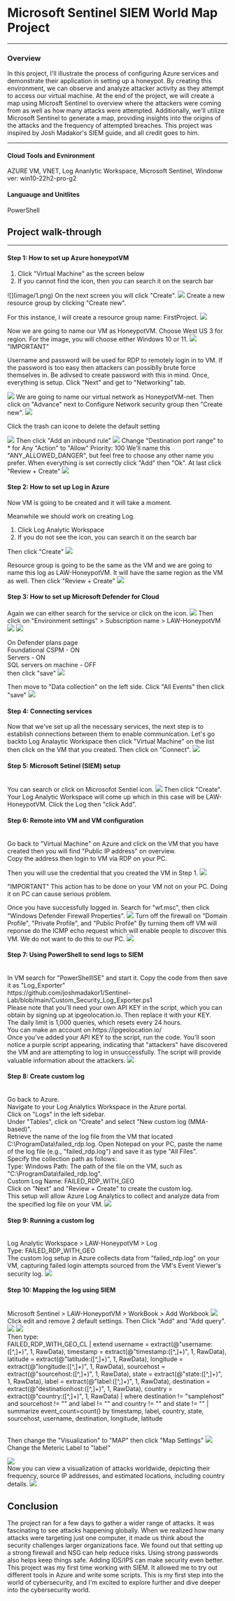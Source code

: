 # Microsoft Sentinel SIEM World Map Project

<hr>
<h3>Overview</h3>
In this project, I'll illustrate the process of configuring Azure services and demonstrate their application in setting up a honeypot. By creating this environment, we can observe and analyze attacker activity as they attempt to access our virtual machine. At the end of the project, we will create a map using Microsft Sentinel to overview where the attackers were coming from as well as how many attacks were attempted. Additionally, we'll utilize Microsoft Sentinel to generate a map, providing insights into the origins of the attacks and the frequency of attempted breaches. This project was inspired by Josh Madakor's SIEM guide, and all credit goes to him.
<hr>

<h4>Cloud Tools and Evnironment</h3>
AZURE VM, VNET, Log Ananlytic Workspace, Microsoft Sentinel, Windonw ver: win10-22h2-pro-g2
<h4>Languauge and Unitlites</h3>
PowerShell

<h2>Project walk-through</h2>
<hr>

<h4>Step 1: How to set up Azure honeypotVM</h4>
<b2>
  
  1. Click "Virtual Machine" as the screen below
  2. If you cannot find the icon, then you can search it on the search bar
</b2>
![](image/1.png)

<b2>
On the next screen you will click "Create".
</b2>
<img src="2.png">

<b2>
Create a new resource group by clicking "Create new".

For this instance, I will create a resource group name: FirstProject.
<img src="3.png">
</b2>

<b2>
Now we are going to name our VM as HoneypotVM. Choose West US 3 for region. For the image, you will choose either Windows 10 or 11.
<img src="4.png">
</b2>

<b2>
"IMPORTANT"

Username and password will be used for RDP to remotely login in to VM. If the password is too easy then attackers can possiblly brute force themselves in. Be adivsed to create password with this in mind.
Once, everything is setup. Click "Next" and get to "Networking" tab.

<img src="5.png">

<b2>
We are going to name our virtual network as HoneypotVM-net. Then click on "Advance" next to Configure Network security group then "Create new".

<img src="6.png">

Click the trash can icone to delete the default setting

<img src="7.png">
Then click "Add an inbound rule"

<img src="8.png">
</b2>

<b2>
Change "Destination port range" to * for Any
"Action" to "Allow"
Priority: 100
We'll name this "ANY_ALLOWED_DANGER", but feel free to choose any other name you prefer.
When everything is set correctly click "Add" then "Ok".
At last click "Review + Create"

<img src="9.png">
</br2>

<h4>Step 2: How to set up Log in Azure</h4>
<br2>
Now VM is going to be created and it will take a moment.

Meanwhile we should work on creating Log.

1. Click Log Analytic Workspace
2. If you do not see the icon, you can search it on the search bar

Then click "Create"
<img src="10.png">

<br2>
Resource group is going to be the same as the VM and we are going to name this log as LAW-HoneypotVM. It will have the same region as the VM as well. Then click "Review + Create"
<img src="11.png">
</br2>

<h4>Step 3: How to set up Microsoft Defender for Cloud</h4>
<br2>
Again we can either search for the service or click on the icon.
<img src="12.png">
Then click on "Environment settings" > Subscription name > LAW-HoneypotVM
<img src="13.png">
<img src="14.png">

On Defender plans page
<br>
Foundational CSPM - ON
<br>
Servers - ON
<br>
SQL servers on machine - OFF 
<br>
then click "save"
<img src="15.png">

Then move to "Data collection" on the left side. Click "All Events" then click "save"
<img src="16.png">

<h4>Step 4: Connecting services</h4>
<br2>
Now that we've set up all the necessary services, the next step is to establish connections between them to enable communication.
</br2>

<br2>
Let's go backto Log Analaytic Workspace then click "Virtual Machine" on the list then click on the VM that you created. Then click on "Connect".
<img src="17.png">

<h4>Step 5: Microsoft Setinel (SIEM) setup</h4>
<br>
You can search or click on Microsofot Sentiel icon.
<img src="18.png">
Then click "Create". Your Log Analytic Workspace will come up which in this case will be LAW-HoneypotVM.
Click the Log then "click Add".

<h4>Step 6: Remote into VM and VM configuration</h4>
<br>
Go back to "Virtual Machine" on Azure and click on the VM that you have created then you will find "Public IP address" on overview. 
<br>
Copy the address then login to VM via RDP on your PC. 

Then you will use the credential that you created the VM in Step 1.
<img src="19.png">

"IMPORTANT"
This action has to be done on your VM not on your PC. Doing it on PC can cause serious problem.

Once you have successfully logged in.
Search for "wf.msc", then click "Windows Defender Firewall Properties".
<img src="20.png">
Turn off the firewall on "Domain Profile", "Private Profile", and "Public Profile"
By turning them off VM will reponse do the ICMP echo request which will enable people to discover this VM.
We do not want to do this to our PC.
<img src="21.png">

<h4>Step 7: Using PowerShell to send logs to SIEM</h4>
<br>
In VM search for "PowerShellISE" and start it.
Copy the code from then save it as "Log_Exporter"
<br>
https://github.com/joshmadakor1/Sentinel-Lab/blob/main/Custom_Security_Log_Exporter.ps1
<br>
Please note that you'll need your own API KEY in the script, which you can obtain by signing up at ipgeolocation.io. Then replace it with your KEY.
<br>
The daily limit is 1,000 queries, which resets every 24 hours.
<br>
You can make an account on https://ipgeolocation.io/
<br>
Once you've added your API KEY to the script, run the code. You'll soon notice a purple script appearing, indicating that "attackers" have discovered the VM and are attempting to log in unsuccessfully. The script will provide valuable information about the attackers.
<img src="22.png">

<h4>Step 8: Create custom log</h4>
<br>
Go back to Azure.
<br>
Navigate to your Log Analytics Workspace in the Azure portal.
<br>
Click on "Logs" in the left sidebar.
<br>
Under "Tables", click on "Create" and select "New custom log (MMA-based)".
<br>
Retrieve the name of the log file from the VM that located C:\ProgramData\failed_rdp.log. Open Notepad on your PC, paste the name of the log file (e.g., "failed_rdp.log") and save it as type "All Files".
<br>
Specify the collection path as follows:
<br>
Type: Windows
Path: The path of the file on the VM, such as "C:\ProgramData\failed_rdp.log".
<br>
Custom Log Name: FAILED_RDP_WITH_GEO
<br>
Click on "Next" and "Review + Create" to create the custom log.
<br>
This setup will allow Azure Log Analytics to collect and analyze data from the specified log file on your VM.
<img src="23.png">

<h4>Step 9: Running a custom log</h4>
<br>
Log Analytic Workspace > LAW-HoneypotVM > Log
<br>
Type: FAILED_RDP_WITH_GEO
<br>
The custom log setup in Azure collects data from "failed_rdp.log" on your VM, capturing failed login attempts sourced from the VM's Event Viewer's security log. 
<img src="24.png">

<h4>Step 10: Mapping the log using SIEM</h4>
<br>
Microsoft Sentinel > LAW-HoneypotVM > WorkBook > Add Workbook
<img src="25.png">
<br>
Click edit and remove 2 default settings. Then Click "Add" and "Add query".
<img src="26.png">
<img src="27.png">
<br>
Then type:
<br>
FAILED_RDP_WITH_GEO_CL | extend 
    username = extract(@"username:([^,]+)", 1, RawData), 
    timestamp = extract(@"timestamp:([^,]+)", 1, RawData), 
    latitude = extract(@"latitude:([^,]+)", 1, RawData), 
    longitude = extract(@"longitude:([^,]+)", 1, RawData), 
    sourcehost = extract(@"sourcehost:([^,]+)", 1, RawData), 
    state = extract(@"state:([^,]+)", 1, RawData), 
    label = extract(@"label:([^,]+)", 1, RawData), 
    destination = extract(@"destinationhost:([^,]+)", 1, RawData), 
    country = extract(@"country:([^,]+)", 1, RawData) 
| where destination != "samplehost" and sourcehost != "" and label != "" and country != "" and state != "" 
| summarize event_count=count() by timestamp, label, country, state, sourcehost, username, destination, longitude, latitude
</br>
<br>

Then change the "Visualization" to "MAP" then click "Map Settings"
<img src="28.png">
<br>
Change the Meteric Label to "label"

<img src="29.png">
<br>
Now you can view a visualization of attacks worldwide, depicting their frequency, source IP addresses, and estimated locations, including country details.
<img src="30.png">
<br>
<h2>Conclusion</h4>
The project ran for a few days to gather a wider range of attacks. It was fascinating to see attacks happening globally. When we realized how many attacks were targeting just one computer, it made us think about the security challenges larger organizations face. We found out that setting up a strong firewall and NSG can help reduce risks. Using strong passwords also helps keep things safe. Adding IDS/IPS can make security even better. This project was my first time working with SIEM. It allowed me to try out different tools in Azure and write some scripts. This is my first step into the world of cybersecurity, and I'm excited to explore further and dive deeper into the cybersecurity world.










